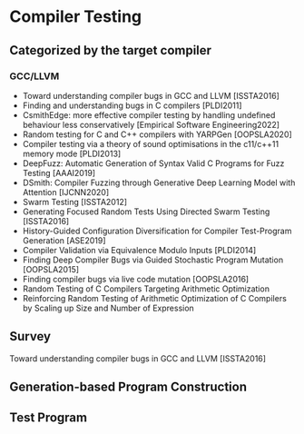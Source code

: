 # Compiler Testing

## Categorized by the target compiler

### GCC/LLVM

+ Toward understanding compiler bugs in GCC and LLVM [ISSTA2016]
+ Finding and understanding bugs in C compilers [PLDI2011]
+ CsmithEdge: more effective compiler testing by handling undefined behaviour less conservatively [Empirical Software Engineering2022]
+ Random testing for C and C++ compilers with YARPGen [OOPSLA2020]
+ Compiler testing via a theory of sound optimisations in the c11/c++11 memory mode [PLDI2013]
+ DeepFuzz: Automatic Generation of Syntax Valid C Programs for Fuzz Testing [AAAI2019]
+ DSmith: Compiler Fuzzing through Generative Deep Learning Model with Attention [IJCNN2020]
+ Swarm Testing [ISSTA2012]
+ Generating Focused Random Tests Using Directed Swarm Testing [ISSTA2016]
+ History-Guided Configuration Diversification for Compiler Test-Program Generation [ASE2019]
+ Compiler Validation via Equivalence Modulo Inputs [PLDI2014]
+ Finding Deep Compiler Bugs via Guided Stochastic Program Mutation [OOPSLA2015]
+ Finding compiler bugs via live code mutation [OOPSLA2016]
+ Random Testing of C Compilers Targeting Arithmetic Optimization
+ Reinforcing Random Testing of Arithmetic Optimization of C Compilers by Scaling up Size and Number of Expression

## Survey
Toward understanding compiler bugs in GCC and LLVM [ISSTA2016]

## Generation-based Program Construction

## Test Program


